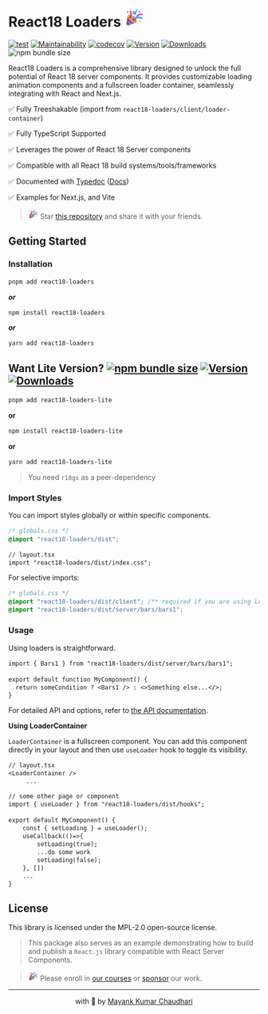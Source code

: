 # React18 Loaders <img src="https://raw.githubusercontent.com/mayank1513/mayank1513/main/popper.png" style="height: 40px"/>

[![test](https://github.com/react18-tools/turborepo-template/actions/workflows/test.yml/badge.svg)](https://github.com/react18-tools/turborepo-template/actions/workflows/test.yml)
[![Maintainability](https://qlty.sh/gh/react18-tools/projects/turborepo-template/maintainability.svg)](https://qlty.sh/gh/react18-tools/projects/turborepo-template)
[![codecov](https://codecov.io/gh/react18-tools/turborepo-template/graph/badge.svg)](https://codecov.io/gh/react18-tools/turborepo-template)
[![Version](https://img.shields.io/npm/v/react18-loaders.svg?colorB=green)](https://www.npmjs.com/package/react18-loaders)
[![Downloads](https://img.jsdelivr.com/img.shields.io/npm/d18m/react18-loaders.svg)](https://www.npmjs.com/package/react18-loaders)
![npm bundle size](https://img.shields.io/bundlephobia/minzip/react18-loaders)

React18 Loaders is a comprehensive library designed to unlock the full potential of React 18 server components. It provides customizable loading animation components and a fullscreen loader container, seamlessly integrating with React and Next.js.

✅ Fully Treeshakable (import from `react18-loaders/client/loader-container`)

✅ Fully TypeScript Supported

✅ Leverages the power of React 18 Server components

✅ Compatible with all React 18 build systems/tools/frameworks

✅ Documented with [Typedoc](https://react18-tools.github.io/turborepo-template) ([Docs](https://react18-tools.github.io/turborepo-template))

✅ Examples for Next.js, and Vite

> <img src="https://raw.githubusercontent.com/mayank1513/mayank1513/main/popper.png" style="height: 20px"/> Star [this repository](https://github.com/react18-tools/turborepo-template) and share it with your friends.

## Getting Started

### Installation

```bash
pnpm add react18-loaders
```

**_or_**

```bash
npm install react18-loaders
```

**_or_**

```bash
yarn add react18-loaders
```

## Want Lite Version? [![npm bundle size](https://img.shields.io/bundlephobia/minzip/react18-loaders-lite)](https://www.npmjs.com/package/react18-loaders-lite) [![Version](https://img.shields.io/npm/v/react18-loaders-lite.svg?colorB=green)](https://www.npmjs.com/package/react18-loaders-lite) [![Downloads](https://img.jsdelivr.com/img.shields.io/npm/d18m/react18-loaders-lite.svg)](https://www.npmjs.com/package/react18-loaders-lite)

```bash
pnpm add react18-loaders-lite
```

**or**

```bash
npm install react18-loaders-lite
```

**or**

```bash
yarn add react18-loaders-lite
```

> You need `r18gs` as a peer-dependency

### Import Styles

You can import styles globally or within specific components.

```css
/* globals.css */
@import "react18-loaders/dist";
```

```tsx
// layout.tsx
import "react18-loaders/dist/index.css";
```

For selective imports:

```css
/* globals.css */
@import "react18-loaders/dist/client"; /** required if you are using LoaderContainer */
@import "react18-loaders/dist/server/bars/bars1";
```

### Usage

Using loaders is straightforward.

```tsx
import { Bars1 } from "react18-loaders/dist/server/bars/bars1";

export default function MyComponent() {
  return someCondition ? <Bars1 /> : <>Something else...</>;
}
```

For detailed API and options, refer to [the API documentation](https://react18-tools.github.io/turborepo-template).

**Using LoaderContainer**

`LoaderContainer` is a fullscreen component. You can add this component directly in your layout and then use `useLoader` hook to toggle its visibility.

```tsx
// layout.tsx
<LoaderContainer />
	 ...
```

```tsx
// some other page or component
import { useLoader } from "react18-loaders/dist/hooks";

export default MyComponent() {
	const { setLoading } = useLoader();
	useCallback(()=>{
		setLoading(true);
		...do some work
		setLoading(false);
	}, [])
	...
}
```

## License

This library is licensed under the MPL-2.0 open-source license.

> This package also serves as an example demonstrating how to build and publish a `React.js` library compatible with React Server Components.

> <img src="https://raw.githubusercontent.com/mayank1513/mayank1513/main/popper.png" style="height: 20px"/> Please enroll in [our courses](https://mayank-chaudhari.vercel.app/courses) or [sponsor](https://github.com/sponsors/mayank1513) our work.

<hr />

<p align="center" style="text-align:center">with 💖 by <a href="https://mayank-chaudhari.vercel.app" target="_blank">Mayank Kumar Chaudhari</a></p>
